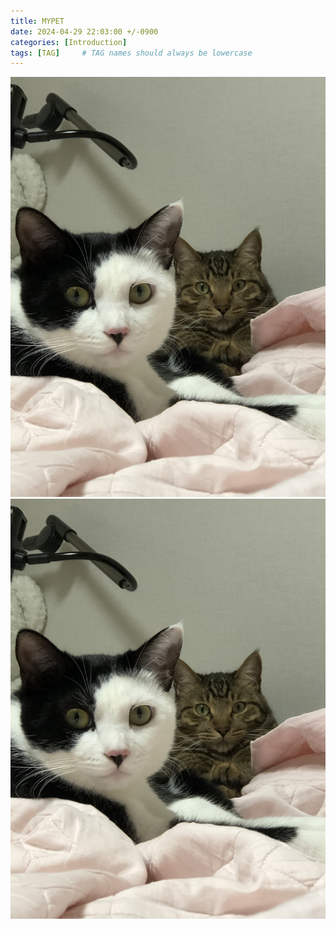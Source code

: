 ```yaml
---
title: MYPET
date: 2024-04-29 22:03:00 +/-0900
categories: [Introduction]
tags: [TAG]     # TAG names should always be lowercase
---
```


![cat img](assets/img/cat.jpg)
![Image](/assets/img/cat.jpg)
